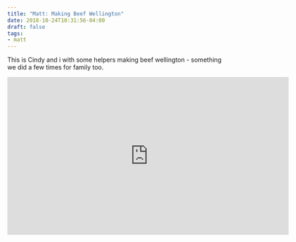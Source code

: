 ```yaml
---
title: "Matt: Making Beef Wellington"
date: 2018-10-24T10:31:56-04:00
draft: false
tags:
- matt
---
```


This is Cindy and i with some helpers making beef wellington - something we did a few times for family too.

<iframe src="https://player.vimeo.com/video/4317135" width="640" height="360" frameborder="0" webkitallowfullscreen mozallowfullscreen allowfullscreen></iframe>
